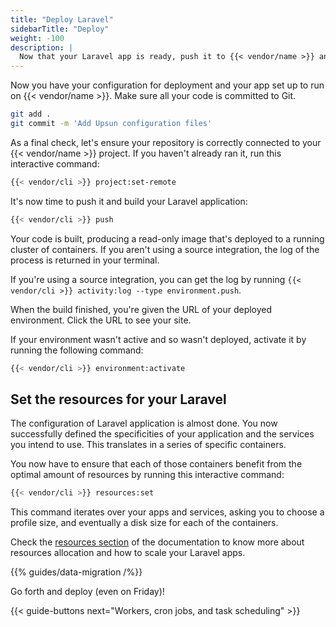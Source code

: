 ```yaml
---
title: "Deploy Laravel"
sidebarTitle: "Deploy"
weight: -100
description: |
  Now that your Laravel app is ready, push it to {{< vendor/name >}} and import your data.
---
```

Now you have your configuration for deployment and your app set up to run on {{< vendor/name >}}.
Make sure all your code is committed to Git.

```bash
git add .
git commit -m 'Add Upsun configuration files'
```

As a final check, let's ensure your repository is correctly connected to your
{{< vendor/name >}} project. If you haven't already ran it, run this interactive command:
```bash
{{< vendor/cli >}} project:set-remote
```

It's now time to push it and build your Laravel application:
```bash
{{< vendor/cli >}} push
```

Your code is built, producing a read-only image that's deployed to a running cluster of containers.
If you aren't using a source integration, the log of the process is returned in your terminal.

If you're using a source integration, you can get the log by running `{{< vendor/cli >}} activity:log --type environment.push`.

When the build finished, you're given the URL of your deployed environment.
Click the URL to see your site.

If your environment wasn't active and so wasn't deployed, activate it by running the following command:

```bash
{{< vendor/cli >}} environment:activate
```


## Set the resources for your Laravel

The configuration of Laravel application is almost done. You now successfully
defined the specificities of your application and the services you intend to use.
This translates in a series of specific containers.

You now have to ensure that each of those containers benefit from the optimal
amount of resources by running this interactive command:

```bash
{{< vendor/cli >}} resources:set
```

This command iterates over your apps and services, asking you to choose a profile
size, and eventually a disk size for each of the containers.

Check the [resources section](/manage-resources.html) of the documentation to know more
about resources allocation and how to scale your Laravel apps.

{{% guides/data-migration /%}}

Go forth and deploy (even on Friday)!

{{< guide-buttons next="Workers, cron jobs, and task scheduling" >}}
